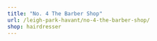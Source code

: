 ```yaml
---
title: "No. 4 The Barber Shop"
url: /leigh-park-havant/no-4-the-barber-shop/
shop: hairdresser
---
```

